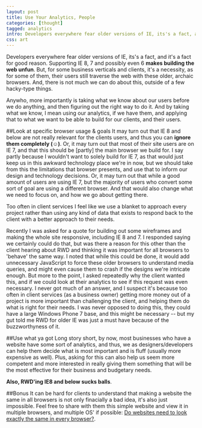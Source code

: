 ```yaml
---
layout: post
title: Use Your Analytics, People
categories: [thought]
tagged: analytics
intro: Developers everywhere fear older versions of IE, its's a fact, and it's a fact for good reason. Supporting IE 8, 7 and possibly even 6 makes building the web unfun. But, for some business verticals and clients, it's a necessity, as for some of them, their users still traverse the web with these older, archaic browsers. And, there is not much we can do about this, outside of a few hacky-type things.
css: art
---
```


Developers everywhere fear older versions of IE, its's a fact, and it's a fact for good reason. Supporting IE 8, 7 and possibly even 6 **makes building the web unfun**. But, for some business verticals and clients, it's a necessity, as for some of them, their users still traverse the web with these older, archaic browsers. And, there is not much we can do about this, outside of a few hacky-type things.

Anywho, more importantly is taking what we know about our users before we do anything, and then figuring out the right way to do it. And by taking what we know, I mean using our analytics, if we have them, and applying that to what we want to be able to build for our clients, and their users.

##Look at specific browser usage & goals
It may turn out that IE 8 and below are not really relevant for the clients users, and thus you can **ignore them completely (☺)**. Or, it may turn out that most of their site users are on IE 7, and that this should be [partly] the main browser we build for. I say partly because I wouldn't want to solely build for IE 7, as that would just keep us in this awkward technology place we're in now, but we should take from this the limitations that browser presents, and use that to inform our design and technology decisions. Or, it may turn out that while a good amount of users are using IE 7, but the majority of users who convert some sort of goal are using a different browser. And that would also change what we need to focus on, and how we go about getting there.

Too often in client services I feel like we use a blanket to approach every project rather than using any kind of data that exists to respond back to the client with a better approach to their needs.

Recently I was asked for a quote for building out some wireframes and making the whole site responsive, including IE 8 and 7. I responded saying we certainly could do that, but was there a reason for this other than the client hearing about RWD and thinking it was important for all browsers to 'behave' the same way. I noted that while this could be done, it would add unnecessary JavaScript to force these older browsers to understand media queries, and might even cause them to crash if the designs we're intricate enough. But more to the point, I asked repeatedly why the client wanted this, and if we could look at their analytics to see if this request was even necessary. I never got much of an answer, and I suspect it's because too often in client services (as a business owner) getting more money out of a project is more important than challenging the client, and helping them do what is right for their needs. I was never opposed to doing this, they could have a large Windows Phone 7 base, and this might be necessary -- but my gut told me RWD for older IE was just a must have because of the buzzworthyness of it.

##Use what ya got
Long story short, by now, most businesses who have a website have some sort of analytics, and thus, we as designers/developers can help them decide what is most important and is fluff (usually more expensive as well). Plus, asking for this can also help us seem more competent and more interested in really giving them something that will be the most effective for their business and budgetary needs.

**Also, RWD'ing IE8 and below sucks balls**.

##Bonus
It can be hard for clients to understand that making a website the same in all browsers is not only finacially a bad idea, it's also just impossible. Feel free to share with them this simple website and view it in multiple browsers, and multiple OS' if possible: [Do websites need to look exactly the same in every browser?](http://dowebsitesneedtolookexactlythesameineverybrowser.com/).